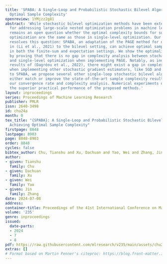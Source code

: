 ```yaml
---
title: 'SPABA: A Single-Loop and Probabilistic Stochastic Bilevel Algorithm Achieving
  Optimal Sample Complexity'
openreview: 1YMjzz2g81
abstract: 'While stochastic bilevel optimization methods have been extensively studied
  for addressing large-scale nested optimization problems in machine learning, it
  remains an open question whether the optimal complexity bounds for solving bilevel
  optimization are the same as those in single-level optimization. Our main result
  resolves this question: SPABA, an adaptation of the PAGE method for nonconvex optimization
  in (Li et al., 2021) to the bilevel setting, can achieve optimal sample complexity
  in both the finite-sum and expectation settings. We show the optimality of SPABA
  by proving that there is no gap in complexity analysis between stochastic bilevel
  and single-level optimization when implementing PAGE. Notably, as indicated by the
  results of (Dagréou et al., 2022), there might exist a gap in complexity analysis
  when implementing other stochastic gradient estimators, like SGD and SAGA. In addition
  to SPABA, we propose several other single-loop stochastic bilevel algorithms, that
  either match or improve the state-of-the-art sample complexity results, leveraging
  our convergence rate and complexity analysis. Numerical experiments demonstrate
  the superior practical performance of the proposed methods.'
layout: inproceedings
series: Proceedings of Machine Learning Research
publisher: PMLR
issn: 2640-3498
id: chu24a
month: 0
tex_title: "{SPABA}: A Single-Loop and Probabilistic Stochastic Bilevel Algorithm
  Achieving Optimal Sample Complexity"
firstpage: 8848
lastpage: 8903
page: 8848-8903
order: 8848
cycles: false
bibtex_author: Chu, Tianshu and Xu, Dachuan and Yao, Wei and Zhang, Jin
author:
- given: Tianshu
  family: Chu
- given: Dachuan
  family: Xu
- given: Wei
  family: Yao
- given: Jin
  family: Zhang
date: 2024-07-08
address:
container-title: Proceedings of the 41st International Conference on Machine Learning
volume: '235'
genre: inproceedings
issued:
  date-parts:
  - 2024
  - 7
  - 8
pdf: https://raw.githubusercontent.com/mlresearch/v235/main/assets/chu24a/chu24a.pdf
extras: []
# Format based on Martin Fenner's citeproc: https://blog.front-matter.io/posts/citeproc-yaml-for-bibliographies/
---
```

